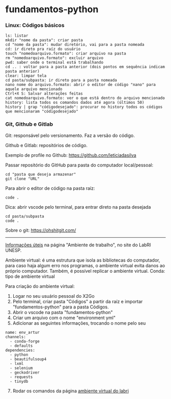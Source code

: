 # fundamentos-python

### Linux: Códigos básicos
```
ls: listar
mkdir "nome da pasta": criar pasta
cd "nome da pasta": mudar diretório, vai para a pasta nomeada
cd: ir direto pra raíz do usuário
touch "nomedoarquivo.formato": criar arquivo na pasta
rm "nomedoarquivo.formato": excluir arquivo
pwd: saber onde o terminal está trabalhando
cd .. : voltar para a pasta anterior (dois pontos em sequência indicam pasta anterior)
clear: limpar tela
cd pasta/subpasta: ir direto para a pasta nomeada
nano nome do arquivo.formato: abrir o editor de código "nano" para aquele arquivo mencionado
Ctrl+X S: Salvar alterações feitas
cat nomedoarquivo.formato: ver o que está dentro do arquivo mencionado
history: lista todos os comandos dados até agora (últimos 50)
history | grap "códigodesejado": procurar no history todos os códigos que mencionaram "códigodesejado" 
```

### Git, Github e Gitlab
Git: responsável pelo versionamento. Faz a versão do código.

Github e Gitlab: repositórios de código.

Exemplo de profile no Github: https://github.com/leticiadasilva

Passar repositório do GitHub para pasta do computador local/pessoal:

```
cd "pasta que deseja armazenar"
git clone "URL"
```

Para abrir o editor de código na pasta raíz:
```
code .
```
Dica: abrir vscode pelo terminal, para entrar direto na pasta desejada
```
cd pasta/subpasta
code .
```

Sobre o git: https://ohshitgit.com/

-----
[Informações úteis](https://labriunesp.org/docs/projetos/ensino/ambiente) na página "Ambiente de trabalho", no site do LabRI UNESP.

Ambiente virtual: é uma estrutura que isola as bibliotecas do computador, para caso haja algum erro nos programas, o ambiente virtual evita danos ao próprio computador. Também, é possível replicar o ambiente virtual.
Conda: tipo de ambiente virtual

Para criação do ambiente virtual:
1. Logar no seu usuário pessoal do X2Go
2. Pelo terminal, criar pasta "Códigos" a partir da raíz e importar "fundamentos-python" para a pasta Códigos.
3. Abrir o vscode na pasta "fundamentos-python"
4. Criar um arquivo com o nome "environment yml"
5. Adicionar as seguintes informações, trocando o nome pelo seu
```
name: env_artur
channels:
  - conda-forge
  - defaults
dependencies:
  - python
  - beautifulsoup4
  - lxml
  - selenium
  - geckodriver
  - requests
  - tinydb
```
7. Rodar os comandos da página [ambiente virtual do labri](https://labriunesp.org/docs/projetos/ensino/ambiente/conda#instru%C3%A7%C3%B5es-para-primeira-utiliza%C3%A7%C3%A3o)
